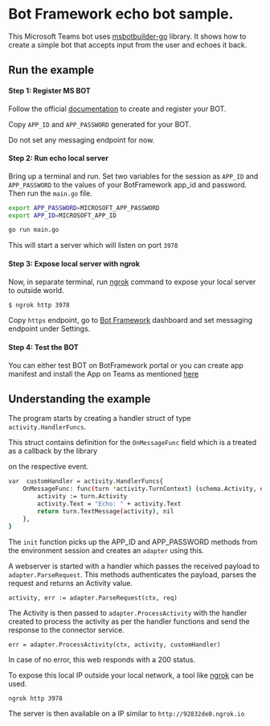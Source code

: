 # Bot Framework echo bot sample.

This Microsoft Teams bot uses [msbotbuilder-go](https://github.com/infracloudio/msbotbuilder-go) library. It shows how to create a simple bot that accepts input from the user and echoes it back.

## Run the example

#### Step 1: Register MS BOT

Follow the official [documentation](https://docs.microsoft.com/en-us/microsoftteams/platform/bots/how-to/create-a-bot-for-teams#register-your-web-service-with-the-bot-framework) to create and register your BOT.

Copy `APP_ID` and `APP_PASSWORD` generated for your BOT.

Do not set any messaging endpoint for now.

#### Step 2: Run echo local server

Bring up a terminal and run. Set two variables for the session as `APP_ID` and `APP_PASSWORD` to the values of your BotFramework app_id and password. Then run the `main.go` file.

```bash
export APP_PASSWORD=MICROSOFT_APP_PASSWORD
export APP_ID=MICROSOFT_APP_ID

go run main.go
```

This will start a server which will listen on port `3978`

#### Step 3: Expose local server with ngrok

Now, in separate terminal, run [ngrok](https://ngrok.com/download) command to expose your local server to outside world.

```sh
$ ngrok http 3978
```

Copy `https` endpoint, go to [Bot Framework](https://dev.botframework.com/bots) dashboard and set messaging endpoint under Settings.

#### Step 4: Test the BOT

You can either test BOT on BotFramework portal or you can create app manifest and install the App on Teams as mentioned [here](https://docs.microsoft.com/en-us/microsoftteams/platform/bots/how-to/create-a-bot-for-teams#create-your-app-manifest-and-package)


## Understanding the example

The program starts by creating a handler struct of type `activity.HandlerFuncs`.

This struct contains definition for the `OnMessageFunc` field which is a treated as a callback by the library

on the respective event.

```bash
var  customHandler = activity.HandlerFuncs{
	OnMessageFunc: func(turn *activity.TurnContext) (schema.Activity, error) {
		activity := turn.Activity
		activity.Text = "Echo: " + activity.Text
		return turn.TextMessage(activity), nil
	},
}
```
  

The `init` function picks up the APP_ID and APP_PASSWORD methods from the environment session and creates an `adapter` using this.


A webserver is started with a handler which passes the received payload to `adapter.ParseRequest`. This methods authenticates the payload, parses the request and returns an Activity value.

```
activity, err := adapter.ParseRequest(ctx, req)
```
  

The Activity is then passed to `adapter.ProcessActivity` with the handler created to process the activity as per the handler functions and send the response to the connector service.

```
err = adapter.ProcessActivity(ctx, activity, customHandler)
```

In case of no error, this web responds with a 200 status.

To expose this local IP outside your local network, a tool like [ngrok](https://ngrok.com/) can be used.

```
ngrok http 3978
```

The server is then available on a IP similar to `http://92832de0.ngrok.io`
